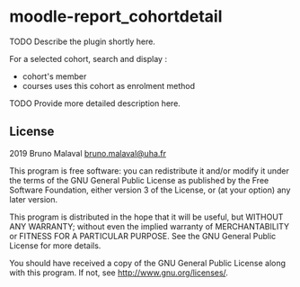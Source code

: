 # moodle-report_cohortdetail #

TODO Describe the plugin shortly here.

For a selected cohort, search and display :
- cohort's member
- courses uses this cohort as enrolment method

TODO Provide more detailed description here.

## License ##

2019 Bruno Malaval <bruno.malaval@uha.fr>

This program is free software: you can redistribute it and/or modify it under
the terms of the GNU General Public License as published by the Free Software
Foundation, either version 3 of the License, or (at your option) any later
version.

This program is distributed in the hope that it will be useful, but WITHOUT ANY
WARRANTY; without even the implied warranty of MERCHANTABILITY or FITNESS FOR A
PARTICULAR PURPOSE.  See the GNU General Public License for more details.

You should have received a copy of the GNU General Public License along with
this program.  If not, see <http://www.gnu.org/licenses/>.
